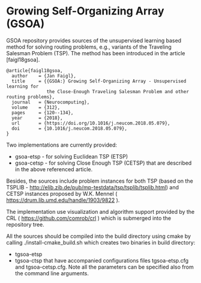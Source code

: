 # Growing Self-Organizing Array (GSOA)

GSOA repository provides sources of the unsupervised learning based method for solving routing problems, e.g., variants of the Traveling Salesman Problem (TSP). The method has been introduced in the article [faigl18gsoa].

```
@article{faigl18gsoa,
  author    = {Jan Faigl},
  title     = {{GSOA:} Growing Self-Organizing Array - Unsupervised learning for
               the Close-Enough Traveling Salesman Problem and other routing problems},
  journal   = {Neurocomputing},
  volume    = {312},
  pages     = {120--134},
  year      = {2018},
  url       = {https://doi.org/10.1016/j.neucom.2018.05.079},
  doi       = {10.1016/j.neucom.2018.05.079},
}
```

Two implementations are currently provided:
* gsoa-etsp  - for solving Euclidean TSP (ETSP)
* gsoa-cetsp - for solving Close Enough TSP (CETSP)
that are described in the above referenced article.

Besides, the sources include problem instances for both TSP (based on the TSPLIB - http://elib.zib.de/pub/mp-testdata/tsp/tsplib/tsplib.html) and CETSP instances proposed by W.K. Mennel ( https://drum.lib.umd.edu/handle/1903/9822 ).

The implementation use visualization and algorithm support provided by the CRL ( https://github.com/comrob/crl ) which is submerged into the repository tree.

All the sources should be compiled into the build directory using cmake by calling ./install-cmake_build.sh which creates two binaries in build directory:
* tgsoa-etsp
* tgsoa-ctsp
that have accompanied configurations files tgsoa-etsp.cfg and tgsoa-cetsp.cfg. Note all the parameters can be specified also from the command line arguments.



